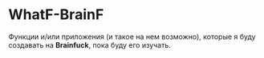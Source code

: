# WhatF-BrainF

Функции и/или приложения (и такое на нем возможно), которые я буду создавать на **Brainfuck**, пока буду его изучать.
